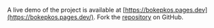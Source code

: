 A live demo of the project is available at [https://bokepkos.pages.dev](https://bokepkos.pages.dev/).
Fork the [repository](https://github.com/albibawang/bokeppamer) on GitHub.